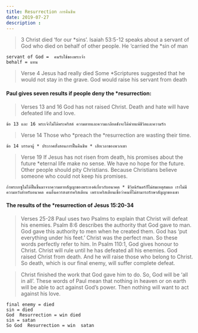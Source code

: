 ```yaml
---
title: Resurrection การคืนชีพ
date: 2019-07-27
description :   
---
```


>  3 Christ died ‘for our *sins’.  Isaiah 53:5-12 speaks about a servant of God who died on behalf of other people. He ‘carried the *sin of man

```
servant of God =  คนรับใช้ของพระเจ้า
behalf = แทน
```
> Verse 4 Jesus had really died Some *Scriptures suggested that he would not stay in the grave. God would raise his servant from death

#### Paul gives seven results if people deny the *resurrection:

 > Verses 13 and 16 God has not raised Christ. Death and hate will have defeated life and love.

 ```
 ข้อ 13 และ 16 พระเจ้าไม่ได้พระคริสต์ ความตายและความเกลียดชังจะได้พ่ายแพ้ชีวิตและความรัก
 ```
 > Verse 14 Those who *preach the *resurrection are wasting their time.

 ```
 ข้อ 14 บรรดาผู้ * ประกาศสั่งสอนการฟื้นคืนชีพ * เสียเวลาของพวกเขา
 ```

> Verse 19 If Jesus has not risen from death, his promises about the future *eternal life make no sense. We have no hope for the future. Other people should pity Christians. Because Christians believe someone who could not keep his promises.

```
ถ้าพระเยซูไม่ได้ฟื้นขึ้นมาจากความตายสัญญาของพระองค์เกี่ยวกับอนาคต * ชีวิตนิรันดร์ก็ไม่สมเหตุสมผล เราไม่มีความหวังสำหรับอนาคต คนอื่นควรสงสารคริสเตียน เพราะคริสเตียนเชื่อว่าคนที่ไม่สามารถรักษาสัญญาของเขา
```

#### The results of the *resurrection of Jesus 15:20-34

> Verses 25-28 Paul uses two Psalms to explain that Christ will defeat his enemies. Psalm 8:6 describes the authority that God gave to man. God gave this authority to men when he created them. God has ‘put everything under his feet.’ Christ was the perfect man. So these words perfectly refer to him. In Psalm 110:1, God gives honour to Christ. Christ will rule until he has defeated all his enemies. God raised Christ from death. And he will raise those who belong to Christ. So death, which is our final enemy, will suffer complete defeat.

> Christ finished the work that God gave him to do. So, God will be ‘all in all’. These words of Paul mean that nothing in heaven or on earth will be able to act against God’s power. Then nothing will want to act against his love.

```
final enemy = died
sin = died 
God  Resurrection = win died
sin = satan 
So God  Resurrection = win  satan
```
